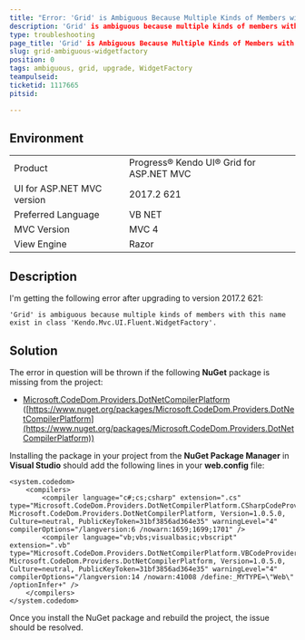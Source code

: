 ```yaml
---
title: "Error: 'Grid' is Ambiguous Because Multiple Kinds of Members with this Name Exist"
description: 'Grid' is ambiguous because multiple kinds of members with this name exist in class 'Kendo.Mvc.UI.Fluent.WidgetFactory' after upgrade to 2017.2.621
type: troubleshooting
page_title: 'Grid' is Ambiguous Because Multiple Kinds of Members with this Name Exist in Class 'Kendo.Mvc.UI.Fluent.WidgetFactory'
slug: grid-ambiguous-widgetfactory
position: 0
tags: ambiguous, grid, upgrade, WidgetFactory
teampulseid:
ticketid: 1117665
pitsid:

---
```


## Environment
<table>
 <tr>
  <td>Product</td>
  <td>Progress® Kendo UI® Grid for ASP.NET MVC</td>
 </tr> <tr>
  <td>UI for ASP.NET MVC version</td>  <td>2017.2 621</td>
 </tr>
 <tr>
  <td>Preferred Language</td>
  <td>VB NET</td>
 </tr>
 <tr>
  <td>MVC Version</td>
  <td>MVC 4</td>
 </tr>
 <tr>
  <td>View Engine</td>
  <td>Razor</td>
 </tr>
</table>


## Description
I'm getting the following error after upgrading to version 2017.2 621:  

````
'Grid' is ambiguous because multiple kinds of members with this name exist in class 'Kendo.Mvc.UI.Fluent.WidgetFactory'.
````

## Solution
  
The error in question will be thrown if the following __NuGet__ package is missing from the project:

* [Microsoft.CodeDom.Providers.DotNetCompilerPlatform](https://www.nuget.org/packages/Microsoft.CodeDom.Providers.DotNetCompilerPlatform) ([https://www.nuget.org/packages/Microsoft.CodeDom.Providers.DotNetCompilerPlatform](https://www.nuget.org/packages/Microsoft.CodeDom.Providers.DotNetCompilerPlatform))
  
Installing the package in your project from the __NuGet Package Manager__ in __Visual Studio__ should add the following lines in your __web.config__ file:  

````
<system.codedom>
    <compilers>
        <compiler language="c#;cs;csharp" extension=".cs" type="Microsoft.CodeDom.Providers.DotNetCompilerPlatform.CSharpCodeProvider, Microsoft.CodeDom.Providers.DotNetCompilerPlatform, Version=1.0.5.0, Culture=neutral, PublicKeyToken=31bf3856ad364e35" warningLevel="4" compilerOptions="/langversion:6 /nowarn:1659;1699;1701" />
        <compiler language="vb;vbs;visualbasic;vbscript" extension=".vb" type="Microsoft.CodeDom.Providers.DotNetCompilerPlatform.VBCodeProvider, Microsoft.CodeDom.Providers.DotNetCompilerPlatform, Version=1.0.5.0, Culture=neutral, PublicKeyToken=31bf3856ad364e35" warningLevel="4" compilerOptions="/langversion:14 /nowarn:41008 /define:_MYTYPE=\"Web\" /optionInfer+" />
    </compilers>
</system.codedom>
````
  
Once you install the NuGet package and rebuild the project, the issue should be resolved.    
  
